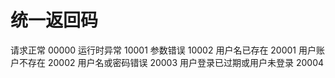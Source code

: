 # 统一返回码

请求正常 00000
运行时异常 10001
参数错误 10002
用户名已存在 20001
用户账户不存在 20002
用户名或密码错误 20003
用户登录已过期或用户未登录 20004